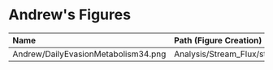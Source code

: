 # Andrew's Figures

|Name|Path (Figure Creation)|Path (Data)|
|:---|:---------------------|:----------|
|Andrew/DailyEvasionMetabolism34.png|Analysis/Stream_Flux/stream_flux.Rmd|data_4_analysis/All_Stream_Data.csv|
